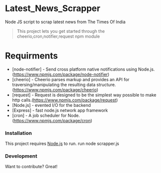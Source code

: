 # Latest_News_Scrapper
Node JS script to scrap latest news from The Times Of India

> This project lets you get started
> through the cheerio,cron,notifier,request npm module

# Requirments

* [node-notifier] - Send cross platform native notifications using Node.js. (https://www.npmjs.com/package/node-notifier)
* [cheerio] - Cheerio parses markup and provides an API for traversing/manipulating the resulting data structure.(https://www.npmjs.com/package/cheerio)
* [request] - Request is designed to be the simplest way possible to make http calls.(https://www.npmjs.com/package/request)
* [Node.js] - evented I/O for the backend 
* [Express] - fast node.js network app framework 
* [cron] - A job scheduler for Node. (https://www.npmjs.com/package/cron)

### Installation

This project requires [Node.js](https://nodejs.org/)  to run.
run
node scrapper.js
### Development

Want to contribute? Great!
